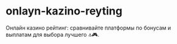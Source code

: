 # onlayn-kazino-reyting
Онлайн казино рейтинг: сравнивайте платформы по бонусам и выплатам для выбора лучшего 🔝🎮.
